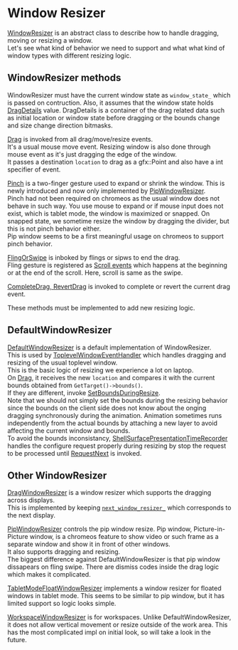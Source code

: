 # Window Resizer
[WindowResizer](https://source.chromium.org/chromium/chromium/src/+/main:ash/wm/window_resizer.h;l=35;drc=719c18366c0226fa751f38693b00f822d1b7ea9b) is an abstract class to describe how to handle dragging, moving or resizing a window.  
Let's see what kind of behavior we need to support and what what kind of window types with different resizing logic.

## WindowResizer methods

WindowResizer must have the current window state as `window_state_` which is passed on contruction. Also, it assumes that the window state holds [DragDetails](https://source.chromium.org/chromium/chromium/src/+/main:ash/wm/drag_details.h;l=19;drc=719c18366c0226fa751f38693b00f822d1b7ea9b) value. DragDetails is a container of the drag related data such as initial location or window state before dragging or the bounds change and size change direction bitmasks.

[Drag](https://source.chromium.org/chromium/chromium/src/+/main:ash/wm/window_resizer.h;l=63;drc=719c18366c0226fa751f38693b00f822d1b7ea9b) is invoked from all drag/move/resize events.  
It's a usual mouse move event. Resizing window is also done through mouse event as it's just dragging the edge of the window.  
It passes a destination `location` to drag as a gfx::Point and also have a int specifier of event.  

[Pinch](https://source.chromium.org/chromium/chromium/src/+/main:ash/wm/window_resizer.h;l=68;drc=719c18366c0226fa751f38693b00f822d1b7ea9b) is a two-finger gesture used to expand or shrink the window. This is newly introduced and now only implemented by [PipWindowResizer](https://source.chromium.org/chromium/chromium/src/+/main:ash/wm/pip/pip_window_resizer.cc;l=200;drc=719c18366c0226fa751f38693b00f822d1b7ea9b).  
Pinch had not been required on chromeos as the usual window does not behave in such way. You use mouse to expand or if mouse input does not exist, which is tablet mode, the window is maximized or snapped. On snapped state, we sometime resize the window by dragging the divider, but this is not pinch behavior either.  
Pip window seems to be a first meaningful usage on chromeos to support pinch behavior.  

[FlingOrSwipe](https://source.chromium.org/chromium/chromium/src/+/main:ash/wm/window_resizer.h;l=77;drc=719c18366c0226fa751f38693b00f822d1b7ea9b) is inboked by flings or sipws to end the drag.  
Fling gesture is registered as [Scroll events](https://source.chromium.org/chromium/chromium/src/+/main:ui/events/types/event_type.h;l=58-62;drc=719c18366c0226fa751f38693b00f822d1b7ea9b) which happens at the beginning or at the end of the scroll. Here, scroll is same as the swipe.

[CompleteDrag, RevertDrag](https://source.chromium.org/chromium/chromium/src/+/main:ash/wm/window_resizer.h;l=70-74;drc=719c18366c0226fa751f38693b00f822d1b7ea9b) is invoked to complete or revert the current drag event.

These methods must be implemented to add new resizing logic.

## DefaultWindowResizer
[DefaultWindowResizer](https://source.chromium.org/chromium/chromium/src/+/main:ash/wm/default_window_resizer.h;l=18;drc=3a215d1e60a3b32928a50d00ea07ae52ea491a16) is a default implementation of WindowResizer.  
This is used by [ToplevelWindowEventHandler](https://source.chromium.org/chromium/chromium/src/+/main:ash/wm/toplevel_window_event_handler.h;l=41;drc=e398af9ef8be2d8ad4f6afaa45b1bdac94643e6e) which handles dragging and resizing of the usual toplevel window.  
This is the basic logic of resizing we experience a lot on laptop.  
On [Drag](https://source.chromium.org/chromium/chromium/src/+/main:ash/wm/default_window_resizer.cc;l=24;drc=3a215d1e60a3b32928a50d00ea07ae52ea491a16), it receives the new `location` and compares it with the current bounds obtained from `GetTarget()->bounds()`.  
If they are different, invoke [SetBoundsDuringResize](https://source.chromium.org/chromium/chromium/src/+/main:ash/wm/window_resizer.cc;l=259;drc=719c18366c0226fa751f38693b00f822d1b7ea9b).  
Note that we should not simply set the bounds during the resizing behavior since the bounds on the client side does not know about the onging dragging synchronously during the animation. Animation sometimes runs independently from the actual bounds by attaching a new layer to avoid affecting the current window and bounds.  
To avoid the bounds inconsistancy, [ShellSurfacePresentationTimeRecorder](https://source.chromium.org/chromium/chromium/src/+/main:components/exo/shell_surface_presentation_time_recorder.cc;l=88;drc=719c18366c0226fa751f38693b00f822d1b7ea9b) handles the configure request properly during resizing by stop the request to be processed until [RequestNext](https://source.chromium.org/chromium/chromium/src/+/main:components/exo/shell_surface_presentation_time_recorder.cc;l=96;drc=719c18366c0226fa751f38693b00f822d1b7ea9b) is invoked.

## Other WindowResizer
[DragWindowResizer](https://source.chromium.org/chromium/chromium/src/+/main:ash/wm/drag_window_resizer.h;l=23;drc=aaa9a857a0d80763c67877b4b812c1fd58cabca0) is a window resizer which supports the dragging across displays.  
This is implemented by keeping [`next_window_resizer_`](https://source.chromium.org/chromium/chromium/src/+/main:ash/wm/drag_window_resizer.h;l=58;drc=719c18366c0226fa751f38693b00f822d1b7ea9b) which corresponds to the next display.

[PipWindowResizer](https://source.chromium.org/chromium/chromium/src/+/main:ash/wm/pip/pip_window_resizer.h;l=24;drc=719c18366c0226fa751f38693b00f822d1b7ea9b) controls the pip window resize. Pip window, Picture-in-Picture window, is a chromeos feature to show video or such frame as a separate window and show it in front of other windows.  
It also supports dragging and resizing.  
The biggest difference against DefaultWindowResizer is that pip window dissapears on fling swipe. There are dismiss codes inside the drag logic which makes it complicated.

[TabletModeFloatWindowResizer](https://source.chromium.org/chromium/chromium/src/+/main:ash/wm/float/tablet_mode_float_window_resizer.h;l=14;drc=16fa1784b1eb072240af168ebfa381bde7ab0bbb) implements a window resizer for floated windows in tablet mode. This seems to be similar to pip window, but it has limited support so logic looks simple.


[WorkspaceWindowResizer](https://source.chromium.org/chromium/chromium/src/+/main:ash/wm/workspace/workspace_window_resizer.h;l=35;drc=719c18366c0226fa751f38693b00f822d1b7ea9b) is for workspaces. Unlike DefaultWindowResizer, it does not allow vertical movement or resize outside of the work area. This has the most complicated impl on initial look, so will take a look in the future.
